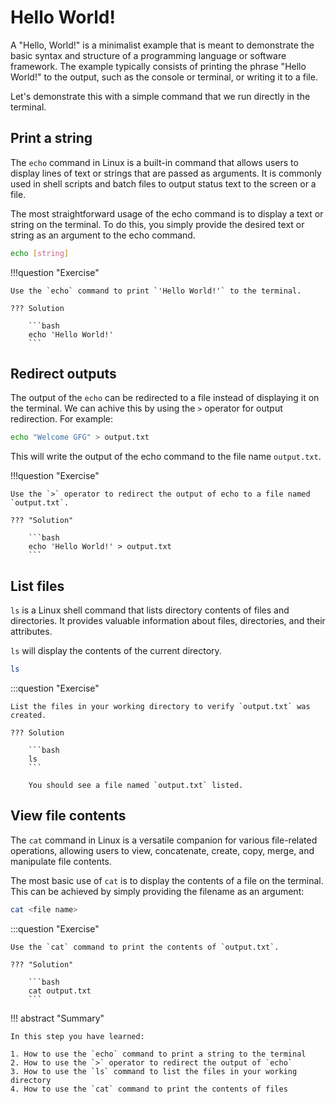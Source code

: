 # Hello World!

A "Hello, World!" is a minimalist example that is meant to demonstrate the basic syntax and structure of a programming language or software framework. The example typically consists of printing the phrase "Hello World!" to the output, such as the console or terminal, or writing it to a file.

Let's demonstrate this with a simple command that we run directly in the terminal.

## Print a string

The `echo` command in Linux is a built-in command that allows users to display lines of text or strings that are passed as arguments. It is commonly used in shell scripts and batch files to output status text to the screen or a file.

The most straightforward usage of the echo command is to display a text or string on the terminal. To do this, you simply provide the desired text or string as an argument to the echo command.

```bash
echo [string]
```

!!!question "Exercise"

    Use the `echo` command to print `'Hello World!'` to the terminal.

    ??? Solution

        ```bash
        echo 'Hello World!'
        ```

## Redirect outputs

The output of the `echo` can be redirected to a file instead of displaying it on the terminal. We can achive this by using the `>` operator for output redirection. For example:

```bash
echo "Welcome GFG" > output.txt
```

This will write the output of the echo command to the file name `output.txt`. 

!!!question "Exercise"

    Use the `>` operator to redirect the output of echo to a file named `output.txt`.

    ??? "Solution"

        ```bash
        echo 'Hello World!' > output.txt
        ```

## List files

`ls` is a Linux shell command that lists directory contents of files and directories.  It provides valuable information about files, directories, and their attributes. 

`ls` will display the contents of the current directory. 

```bash
ls
```

:::question "Exercise"  

    List the files in your working directory to verify `output.txt` was created.

    ??? Solution

        ```bash
        ls
        ```

        You should see a file named `output.txt` listed.

## View file contents

The `cat` command in Linux is a versatile companion for various file-related operations, allowing users to view, concatenate, create, copy, merge, and manipulate file contents.

The most basic use of `cat` is to display the contents of a file on the terminal. This can be achieved by simply providing the filename as an argument:

```bash
cat <file name>
```

:::question "Exercise"

    Use the `cat` command to print the contents of `output.txt`.

    ??? "Solution"

        ```bash
        cat output.txt
        ```

!!! abstract "Summary"

    In this step you have learned:  

    1. How to use the `echo` command to print a string to the terminal
    2. How to use the `>` operator to redirect the output of `echo`
    3. How to use the `ls` command to list the files in your working directory
    4. How to use the `cat` command to print the contents of files
